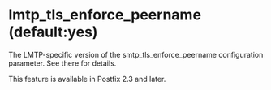 # lmtp_tls_enforce_peername (default:yes) 

 The LMTP-specific version of the smtp_tls_enforce_peername
configuration parameter.  See there for details. 

 This feature is available in Postfix 2.3 and later. 


